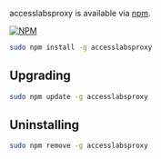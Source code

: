 accesslabsproxy is available via [npm](https://www.npmjs.com/package/accesslabsproxy).

[![NPM](https://nodei.co/npm/accesslabsproxy.png)](https://nodei.co/npm/accesslabsproxy/)

```bash
sudo npm install -g accesslabsproxy
```


## Upgrading
```bash
sudo npm update -g accesslabsproxy
```

## Uninstalling
```bash
sudo npm remove -g accesslabsproxy
```
